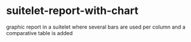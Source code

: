 # suitelet-report-with-chart
graphic report in a suitelet where several bars are used per column and a comparative table is added
